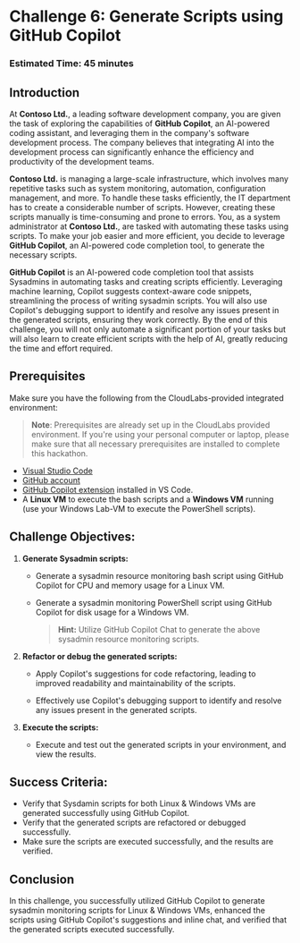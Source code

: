 # Challenge 6: Generate Scripts using GitHub Copilot

### Estimated Time: 45 minutes

## Introduction

At **Contoso Ltd.**, a leading software development company, you are given the task of exploring the capabilities of **GitHub Copilot**, an AI-powered coding assistant, and leveraging them in the company's software development process. The company believes that integrating AI into the development process can significantly enhance the efficiency and productivity of the development teams.

**Contoso Ltd.** is managing a large-scale infrastructure, which involves many repetitive tasks such as system monitoring, automation, configuration management, and more. To handle these tasks efficiently, the IT department has to create a considerable number of scripts. However, creating these scripts manually is time-consuming and prone to errors. You, as a system administrator at **Contoso Ltd.**, are tasked with automating these tasks using scripts. To make your job easier and more efficient, you decide to leverage **GitHub Copilot**, an AI-powered code completion tool, to generate the necessary scripts.

**GitHub Copilot** is an AI-powered code completion tool that assists Sysadmins in automating tasks and creating scripts efficiently. Leveraging machine learning, Copilot suggests context-aware code snippets, streamlining the process of writing sysadmin scripts. You will also use Copilot's debugging support to identify and resolve any issues present in the generated scripts, ensuring they work correctly. By the end of this challenge, you will not only automate a significant portion of your tasks but will also learn to create efficient scripts with the help of AI, greatly reducing the time and effort required.

## Prerequisites

Make sure you have the following from the CloudLabs-provided integrated environment:

> **Note**: Prerequisites are already set up in the CloudLabs provided environment. If you're using your personal computer or laptop, please make sure that all necessary prerequisites are installed to complete this hackathon.

- [Visual Studio Code](https://code.visualstudio.com/)
- [GitHub account](https://github.com/)
- [GitHub Copilot extension](https://marketplace.visualstudio.com/items?itemName=GitHub.copilot) installed in VS Code.
- A **Linux VM** to execute the bash scripts and a **Windows VM** running (use your Windows Lab-VM to execute the PowerShell scripts).

## Challenge Objectives:

1. **Generate Sysadmin scripts:**

   - Generate a sysadmin resource monitoring bash script using GitHub Copilot for CPU and memory usage for a Linux VM.

   - Generate a sysadmin monitoring PowerShell script using GitHub Copilot for disk usage for a Windows VM.
     >**Hint:** Utilize GitHub Copilot Chat to generate the above sysadmin resource monitoring scripts.

3. **Refactor or debug the generated scripts:**

   - Apply Copilot's suggestions for code refactoring, leading to improved readability and maintainability of the scripts.

   - Effectively use Copilot's debugging support to identify and resolve any issues present in the generated scripts.

5. **Execute the scripts:**

   - Execute and test out the generated scripts in your environment, and view the results.

## Success Criteria:

- Verify that Sysdamin scripts for both Linux & Windows VMs are generated successfully using GitHub Copilot.
- Verify that the generated scripts are refactored or debugged successfully.
- Make sure the scripts are executed successfully, and the results are verified.

## Conclusion

In this challenge, you successfully utilized GitHub Copilot to generate sysadmin monitoring scripts for Linux & Windows VMs, enhanced the scripts using GitHub Copilot's suggestions and inline chat, and verified that the generated scripts executed successfully.
